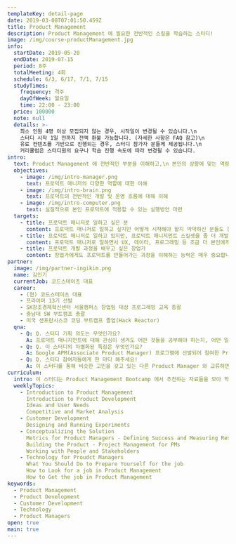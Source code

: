 ```yaml
---
templateKey: detail-page
date: 2019-03-08T07:01:50.459Z
title: Product Management
description: Product Management 에 필요한 전반적인 스킬을 학습하는 스터디!
image: /img/course-productManagement.jpg
info:
  startDate: 2019-05-20
  endDate: 2019-07-15
  period: 8주
  totalMeeting: 4회
  schedule: 6/3, 6/17, 7/1, 7/15
  studyTimes:
    frequency: 격주
    dayOfWeek: 월요일
    time: 22:00 - 23:00
  price: 100000
  note: null
  details: >-
    최소 인원 4명 이상 모집되지 않는 경우, 시작일이 변경될 수 있습니다.\n
    스터디 시작 1일 전까지 전액 환불 가능합니다. (자세한 사항은 FAQ 참고)\n   
    유료 컨텐츠를 기반으로 진행되는 경우, 스터디 참가자 분들께 제공됩니다.\n
    커리큘럼은 스터디원의 요구나 학습 진행 속도에 따라 변경될 수 있습니다.
intro:
  text: Product Management 에 전반적인 부분을 이해하고,\n 본인의 상황에 맞는 역량을 더 발전시킬 수 있는 스터디 입니다.
  objectives:
    - image: /img/intro-manager.png
      text: 프로덕트 매니저의 다양한 역할에 대한 이해
    - image: /img/intro-brain.png
      text: 프로덕트의 전반적인 개발 및 운영 흐름에 대해 이해
    - image: /img/intro-computer.png
      text: 실질적으로 본인 프로덕트에 적용할 수 있는 실행방안 마련
  targets:
    - title: 프로덕트 매니저로 일하고 싶은 분
      content: 프로덕트 매니저로 일하고 싶지만 어떻게 시작해야 할지 막막하신 분들도 전반적인 프로덕트 매니지먼트에 대해 함께 공부하고 경험을 공유할 수 있습니다.
    - title: 프로덕트 매니저로 일하고 있지만, 프로덕트 매니지먼트 스킬셋을 좀 더 개발하고 싶은 분
      content: 프로덕트 매니저로 일하면서 UX, 데이터, 프로그래밍 등 조금 더 본인에게 적합한 스킬셋을 찾고 싶다면 비슷한 경험을 하고 있는 분들과 교류하며 방향을 잡을 수 있습니다.
    - title: 프로덕트 개발 과정을 배우고 싶은 창업가
      content: 창업가에게도 프로덕트를 만들어가는 과정을 이해하는 능력은 매우 중요합니다. 전반적인 프로덕트 개발 과정에서 창업가로써 집중해야 하는 역할에 대해 고민할 수 있습니다.
partner:
  image: /img/partner-ingikim.png
  name: 김인기
  currentJob: 코드스테이츠 대표
  career:
    - (현) 코드스테이츠 대표
    - 프라이머 13기 선발
    - SK창조경제혁신센터 서울캠퍼스 창업팀 대상 프로그래밍 교육 총괄
    - 충남대 SW 부트캠프 총괄
    - 미국 샌프란시스코 코딩 부트캠프 졸업(Hack Reactor)
  qna:
    - Q: Q. 스터디 기획 의도는 무엇인가요?
      A: 프로덕트 매니지먼트에 대해 관심이 생겨도 어떤 것들을 공부해야 하는지, 어떤 일을 하는건지 명확하게 알기 어렵습니다. 프로덕트 매니저의 전반적인 업무에 대해 알아보고, 본인이 담당하는 프로덕트에 적용할 수 있는 실질적인 방안들을 함께 마련해보려고 합니다. 비슷한 고민을 하고 있는 분들과 함께 학습하고 서로 도울 수 있는 스터디를 운영하고 싶습니다.
    - Q: Q. 이 스터디의 차별화된 특징은 무엇인가요?
      A: Google APM(Associate Product Manager) 프로그램에 선발되어 참여한 Product Manager 가 게스트로 스터디에 참여해 경험을 공유합니다. Product Management 에 관한 내용을 배우기 위해 블로그, 팟캐스트 등 다양한 자료를 추가적으로 함께 학습합니다.
    - Q: Q. 스터디 참여자들에게 한 마디 해주세요!
      A: 이 스터디를 통해 비슷한 고민을 갖고 있는 다른 Product Manager 와 교류하면서 함께 학습하고 성장하면 좋겠습니다.
curriculum:
  intro: 이 스터디는 Product Management Bootcamp 에서 추천하는 자료들을 모아 학습합니다.
  weeklyTopics:
    - Introduction to Product Management
      Introduction to Product Development
      Ideas and User Needs
      Competitive and Market Analysis
    - Customer Development
      Designing and Running Experiments
    - Conceptualizing the Solution
      Metrics for Product Managers - Defining Success and Measuring Results
      Building the Product - Project Management for PMs
      Working with People and Stakeholders
    - Technology for Proudct Managers
      What You Should Do to Prepare Yourself for the job
      How to Look for a job in Product Management
      How to Get the job in Product Management
keywords:
  - Product Management
  - Product Development
  - Customer Development
  - Technology
  - Product Managers
open: true
main: true
---
```

